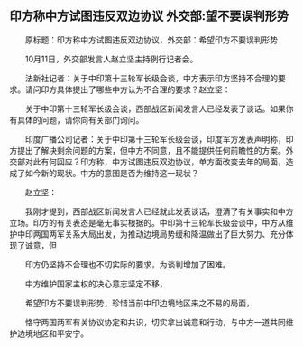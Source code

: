 ## 印方称中方试图违反双边协议 外交部:望不要误判形势
　　原标题：印方称中方试图违反双边协议，外交部：希望印方不要误判形势

　　10月11日，外交部发言人赵立坚主持例行记者会。

　　法新社记者：关于中印第十三轮军长级会谈，中方表示印方坚持不合理的要求。请问印方具体提出了哪些中方认为不合理的要求？赵立坚：

　　关于中印第十三轮军长级会谈，西部战区新闻发言人已经发表了谈话。如果你有具体的问题，请你向有关部门询问。

　　印度广播公司记者：关于中印第十三轮军长级会谈，印度军方发表声明称，印方提出了解决剩余问题的方案，但中方不同意，且不能提供任何前瞻性的方案。外交部对此有何回应？印方称，中方试图违反双边协议，单方面改变去年的局面，造成了如今新的现状。中方的意图是否为维持这一现状？

　　赵立坚：

　　我刚才提到，西部战区新闻发言人已经就此发表谈话，澄清了有关事实和中方立场。印方的有关表态是毫无事实根据的。中印第十三轮军长级会谈中，中方从维护中印两国两军关系大局出发，为推动边境局势缓和降温做出了巨大努力、充分体现了诚意，但

　　印方仍坚持不合理也不切实际的要求，为谈判增加了困难。

　　中方维护国家主权的决心意志坚定不移，

　　希望印方不要误判形势，珍惜当前中印边境地区来之不易的局面，

　　恪守两国两军有关协议协定和共识，切实拿出诚意和行动，与中方一道共同维护边境地区和平安宁。

